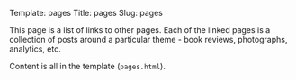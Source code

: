 Template: pages
Title: pages
Slug: pages

This page is a list of links to other pages. Each of the linked pages is a
collection of posts around a particular theme - book reviews, photographs,
analytics, etc.

Content is all in the template (`pages.html`).
